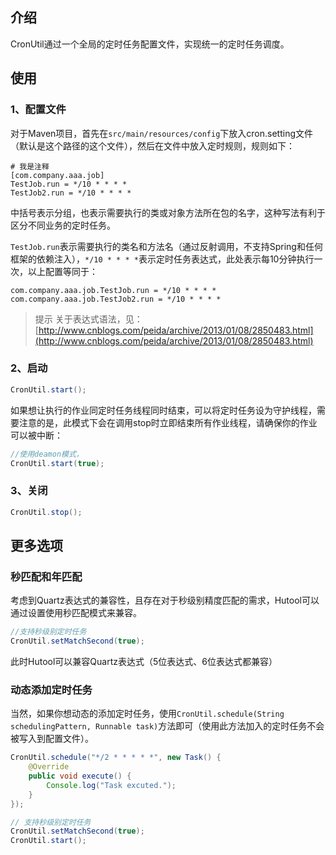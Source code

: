 ## 介绍

CronUtil通过一个全局的定时任务配置文件，实现统一的定时任务调度。

## 使用

### 1、配置文件

对于Maven项目，首先在`src/main/resources/config`下放入cron.setting文件（默认是这个路径的这个文件），然后在文件中放入定时规则，规则如下：

```    
# 我是注释
[com.company.aaa.job]
TestJob.run = */10 * * * *
TestJob2.run = */10 * * * *
```

中括号表示分组，也表示需要执行的类或对象方法所在包的名字，这种写法有利于区分不同业务的定时任务。

`TestJob.run`表示需要执行的类名和方法名（通过反射调用，不支持Spring和任何框架的依赖注入），`*/10 * * * *`表示定时任务表达式，此处表示每10分钟执行一次，以上配置等同于：

```
com.company.aaa.job.TestJob.run = */10 * * * *
com.company.aaa.job.TestJob2.run = */10 * * * *
```

> 提示
> 关于表达式语法，见：[http://www.cnblogs.com/peida/archive/2013/01/08/2850483.html](http://www.cnblogs.com/peida/archive/2013/01/08/2850483.html)

### 2、启动

```java
CronUtil.start();
```

如果想让执行的作业同定时任务线程同时结束，可以将定时任务设为守护线程，需要注意的是，此模式下会在调用stop时立即结束所有作业线程，请确保你的作业可以被中断：

```java
//使用deamon模式，
CronUtil.start(true);
```
### 3、关闭

```java
CronUtil.stop();
```

## 更多选项

### 秒匹配和年匹配

考虑到Quartz表达式的兼容性，且存在对于秒级别精度匹配的需求，Hutool可以通过设置使用秒匹配模式来兼容。

```java
//支持秒级别定时任务
CronUtil.setMatchSecond(true);
```

此时Hutool可以兼容Quartz表达式（5位表达式、6位表达式都兼容）

### 动态添加定时任务

当然，如果你想动态的添加定时任务，使用`CronUtil.schedule(String schedulingPattern, Runnable task)`方法即可（使用此方法加入的定时任务不会被写入到配置文件）。

```java
CronUtil.schedule("*/2 * * * * *", new Task() {
	@Override
	public void execute() {
		Console.log("Task excuted.");
	}
});

// 支持秒级别定时任务
CronUtil.setMatchSecond(true);
CronUtil.start();
```

